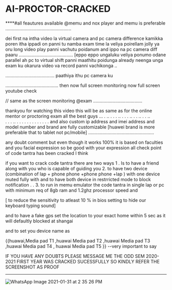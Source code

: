 # AI-PROCTOR-CRACKED
****#all feautures available @memu and nox player
and memu is preferable
...................................................


dei first na intha video la virtual camera and pc camera difference kamikka poren 
itha ippadi on panni tu namba exam time la veliya poirellam jolly ya oru long video play panni vachutu poidanum 
 and ippo na pc camera diff paaru
..........................................
[eppo eppo ungaluku veliya ponumo odane parallel ah pc to virtual shift panni maathitu poidunga
already neenga unga exam ku okarura video va record panni vachikonga ..

......................................
paathiya ithu pc camera ku 

.........................................
then now full screen monitoring
now full screen youtube check 

// same as the screen monitoring @exam
......................................

thankyou for watching this video this will be as same as for the online mentor or proctoring exam
all the best guys
... . .. .  .
. .. . .
 . .. . 
 . .. . 
  . ..  
. . . .. 
. . . . 
 . . .
 . . 
. 
. . .
and also custom ip address and imei address
and model number and brand are fully customizable
[huawei brand is more preferable that to tablet not pc/mobile] 
...................................................

any doubt comment
but even though it works 100% it is based on faculties and you facial expression 
so be good with your expression 
all  check point of code tantra has been cracked I think 

if you want to crack code tantra there are two ways 
1 . Is to have a friend along with you who is capable of guiding you 
2. to have two device 
(combination of lap + phone 
phone +phone
phone +lap )
with one device muted fully with 
and to have both device in restrricted mode to block notification  . .
3.  to run in memu emulator  the code tantra 
in single lap or pc
with minimum req of 8gb ram and 1.2ghz processor speed
 and 

[ to reduce the sensitivity to atleast 10 % in bios setting
 to hide our keyboard typing sound]

and to have a fake gps set the location to your exact home within 5 sec as it will defaultly blocked at shangai


and to set you device name as

{{huawai,Media pad T1
,huawai Media pad T2
,huawai Media pad T3
,huawai Media pad T4 ,
huawai Media pad T5 }} --very important  to say

IF YOU HAVE ANY DOUBTS PLEASE MESSAGE ME 
THE ODD SEM 2020-2021 FIRST YEAR WAS CRACKED SUCESSFULLY  SO KINDLY REFER THE SCREENSHOT AS PROOF 

****


![WhatsApp Image 2021-01-31 at 2 35 26 PM](https://user-images.githubusercontent.com/70067609/116119684-52f90700-a6dc-11eb-9d61-3e1e71c4eae5.jpeg)
